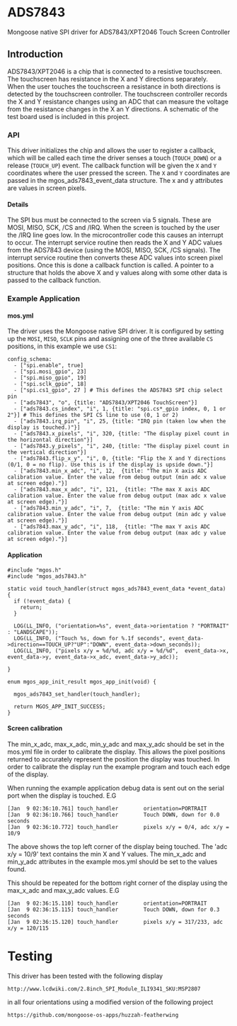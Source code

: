 # ADS7843
Mongoose native SPI driver for ADS7843/XPT2046 Touch Screen Controller

## Introduction

ADS7843/XPT2046 is a chip that is connected to a resistive touchscreen.
The touchscreen has resistance in the X and Y directions separately.  
When the user touches the touchscreen a resistance in both directions
is detected by the touchscreen controller.
The touchscreen controller records the X and Y resistance changes using
an ADC that can measure the voltage from the resistance changes in the
X an Y directions. A schematic of the test board used is included in
this project.

### API

This driver initializes the chip and allows the user to register a callback,
which will be called each time the driver senses a touch (`TOUCH_DOWN`) or
a release (`TOUCH_UP`) event. The callback function will be given
the `X` and `Y` coordinates where the user pressed the screen.
The `X` and `Y` coordinates are passed in the mgos_ads7843_event_data
structure. The x and y attributes are values in screen pixels.

#### Details

The SPI bus must be connected to the screen via 5 signals. These are
MOSI, MISO, SCK, /CS and /IRQ. When the screen is touched by the user
the /IRQ line goes low. In the microcontroller code this causes an
interrupt to occur. The interrupt service routine then reads the X
and Y ADC values from the ADS7843 device (using the MOSI, MISO, SCK,
/CS signals).
The interrupt service routine then converts these ADC values into
screen pixel positions. Once this is done a callback function is called.
A pointer to a structure that holds the above X and y values along with
some other data is passed to the callback function.

### Example Application

#### mos.yml

The driver uses the Mongoose native SPI driver. It is configured by setting
up the `MOSI`, `MISO`, `SCLK` pins and assigning one of the three
available `CS` positions, in this example we use `CS1`:

```
config_schema:
  - ["spi.enable", true]
  - ["spi.mosi_gpio", 23]
  - ["spi.miso_gpio", 19]
  - ["spi.sclk_gpio", 18]
  - ["spi.cs1_gpio", 27 ] # This defines the ADS7843 SPI chip select pin
  - ["ads7843", "o", {title: "ADS7843/XPT2046 TouchScreen"}]
  - ["ads7843.cs_index", "i", 1, {title: "spi.cs*_gpio index, 0, 1 or 2"}] # This defines the SPI CS line to use (0, 1 or 2)
  - ["ads7843.irq_pin", "i", 25, {title: "IRQ pin (taken low when the display is touched.)"}]
  - ["ads7843.x_pixels", "i", 320, {title: "The display pixel count in the horizontal direction"}]
  - ["ads7843.y_pixels", "i", 240, {title: "The display pixel count in the vertical direction"}]
  - ["ads7843.flip_x_y", "i", 0, {title: "Flip the X and Y directions (0/1, 0 = no flip). Use this is if the display is upside down."}]
  - ["ads7843.min_x_adc", "i", 12,  {title: "The min X axis ADC calibration value. Enter the value from debug output (min adc x value at screen edge)."}]
  - ["ads7843.max_x_adc", "i", 121,  {title: "The max X axis ADC calibration value. Enter the value from debug output (max adc x value at screen edge)."}]
  - ["ads7843.min_y_adc", "i", 7,  {title: "The min Y axis ADC calibration value. Enter the value from debug output (min adc y value at screen edge)."}]
  - ["ads7843.max_y_adc", "i", 118,  {title: "The max Y axis ADC calibration value. Enter the value from debug output (max adc y value at screen edge)."}]
```

#### Application

```
#include "mgos.h"
#include "mgos_ads7843.h"

static void touch_handler(struct mgos_ads7843_event_data *event_data) {
  if (!event_data) {
    return;
  }

  LOG(LL_INFO, ("orientation=%s", event_data->orientation ? "PORTRAIT" : "LANDSCAPE"));
  LOG(LL_INFO, ("Touch %s, down for %.1f seconds", event_data->direction==TOUCH_UP?"UP":"DOWN", event_data->down_seconds));
  LOG(LL_INFO, ("pixels x/y = %d/%d, adc x/y = %d/%d",  event_data->x, event_data->y, event_data->x_adc, event_data->y_adc));

}

enum mgos_app_init_result mgos_app_init(void) {

  mgos_ads7843_set_handler(touch_handler);

  return MGOS_APP_INIT_SUCCESS;
}
```

#### Screen calibration

The min_x_adc, max_x_adc, min_y_adc and max_y_adc should be set in the mos.yml
file in order to calibrate the display. This allows the pixel positions returned
to accurately represent the position the display was touched.
In order to calibrate the display run the example program and touch each edge
of the display.

When running the example application debug data is sent out on the serial port
when the display is touched.
E.G
```
[Jan  9 02:36:10.761] touch_handler        orientation=PORTRAIT
[Jan  9 02:36:10.766] touch_handler        Touch DOWN, down for 0.0 seconds
[Jan  9 02:36:10.772] touch_handler        pixels x/y = 0/4, adc x/y = 10/9
```

The above shows the top left corner of the display being touched. The
'adc x/y = 10/9' text contains the min X and Y values. The min_x_adc and
min_y_adc attributes in the example mos.yml should be set to the values found.

This should be repeated for the bottom right corner of the display using the
max_x_adc and max_y_adc values.
E.G
```
[Jan  9 02:36:15.110] touch_handler        orientation=PORTRAIT
[Jan  9 02:36:15.115] touch_handler        Touch DOWN, down for 0.3 seconds
[Jan  9 02:36:15.120] touch_handler        pixels x/y = 317/233, adc x/y = 120/115
```


# Testing

This driver has been tested with the following display

    http://www.lcdwiki.com/2.8inch_SPI_Module_ILI9341_SKU:MSP2807

in all four orientations using a modified version of the following project

    https://github.com/mongoose-os-apps/huzzah-featherwing
